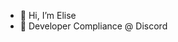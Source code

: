 - 👋 Hi, I’m Elise
- 🤖 Developer Compliance @ Discord

<!---
eliseiscute/eliseiscute is a ✨ special ✨ repository because its `README.md` (this file) appears on your GitHub profile.
You can click the Preview link to take a look at your changes.
--->
